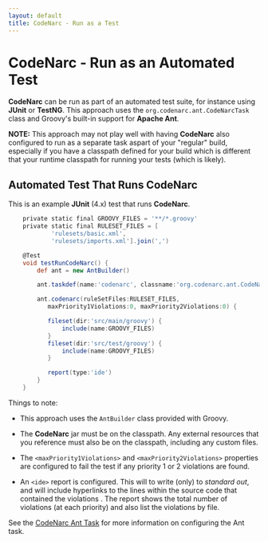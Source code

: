 ```yaml
---
layout: default
title: CodeNarc - Run as a Test
---
```

# CodeNarc - Run as an Automated Test

**CodeNarc** can be run as part of an automated test suite, for instance using **JUnit** or **TestNG**.
This approach uses the `org.codenarc.ant.CodeNarcTask` class and Groovy's built-in support for **Apache Ant**.

**NOTE:** This approach may not play well with having **CodeNarc** also configured to run as a 
separate task aspart of your "regular" build, especially if you have a classpath defined for 
your build which is different that your runtime classpath for running your tests (which is likely).

## Automated Test That Runs CodeNarc

This is an example **JUnit** (4.x) test that runs **CodeNarc**.

```groovy
    private static final GROOVY_FILES = '**/*.groovy'
    private static final RULESET_FILES = [
            'rulesets/basic.xml',
            'rulesets/imports.xml'].join(',')

    @Test
    void testRunCodeNarc() {
        def ant = new AntBuilder()

        ant.taskdef(name:'codenarc', classname:'org.codenarc.ant.CodeNarcTask')

        ant.codenarc(ruleSetFiles:RULESET_FILES,
           maxPriority1Violations:0, maxPriority2Violations:0) {

           fileset(dir:'src/main/groovy') {
               include(name:GROOVY_FILES)
           }
           fileset(dir:'src/test/groovy') {
               include(name:GROOVY_FILES)
           }

           report(type:'ide')
        }
    }
```

Things to note:

  * This approach uses the `AntBuilder` class provided with Groovy.

  * The **CodeNarc** jar must be on the classpath. Any external resources that you reference must also
    be on the classpath, including any custom <RuleSet> files.

  * The `<maxPriority1Violations>` and `<maxPriority2Violations>` properties are configured to fail the test
    if any priority 1 or 2 violations are found.

  * An `<ide>` report is configured. This will to write (only) to *standard out*, and will include hyperlinks
    to the lines within the source code that contained the violations . The report shows the total number
    of violations (at each priority) and also list the violations by file.


See the [CodeNarc Ant Task](./codenarc-ant-task.html) for more information on configuring the Ant task.


